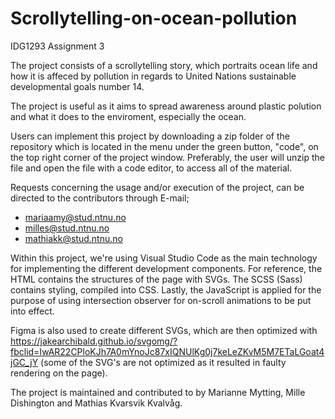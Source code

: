 # Scrollytelling-on-ocean-pollution

IDG1293 Assignment 3

The project consists of a scrollytelling story, which portraits ocean life and how it is affeced by pollution in regards to United Nations sustainable developmental goals number 14.

The project is useful as it aims to spread awareness around plastic polution and what it does to the enviroment, especially the ocean.

Users can implement this project by downloading a zip folder of the repository which is located in the menu under the green button, "code", on the top right corner of the project window. Preferably, the user will unzip the file and open the file with a code editor, to access all of the material.

Requests concerning the usage and/or execution of the project, can be directed to the contributors through E-mail; 
- mariaamy@stud.ntnu.no
- milles@stud.ntnu.no 
- mathiakk@stud.ntnu.no

Within this project, we're using Visual Studio Code as the main technology for implementing the different development components. For reference, the HTML contains the structures of the page with SVGs. The SCSS (Sass) contains styling, compiled into CSS. Lastly, the JavaScript is applied for the purpose of using intersection observer for on-scroll animations to be put into effect.

Figma is also used to create different SVGs, which are then optimized with https://jakearchibald.github.io/svgomg/?fbclid=IwAR22CPloKJh7A0mYnoJc87xIQNUlKg0j7keLeZKvM5M7ETaLGoat4jGC_jY (some of the SVG's are not optimized as it resulted in faulty rendering on the page).

The project is maintained and contributed to by Marianne Mytting, Mille Dishington and Mathias Kvarsvik Kvalvåg.